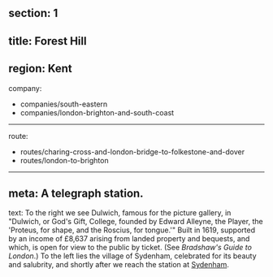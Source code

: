 section: 1
----
title: Forest Hill
----
region: Kent
----
company:
- companies/south-eastern
- companies/london-brighton-and-south-coast
----
route:
- routes/charing-cross-and-london-bridge-to-folkestone-and-dover
- routes/london-to-brighton
----
meta: A telegraph station.
----
text: To the right we see Dulwich, famous for the picture gallery, in "Dulwich, or God's Gift, College, founded by Edward Alleyne, the Player, the 'Proteus, for shape, and the Roscius, for tongue.'" Built in 1619, supported by an income of £8,637 arising from landed property and bequests, and which, is open for view to the public by ticket. (See *Bradshaw's Guide to London*.) To the left lies the village of Sydenham, celebrated for its beauty and salubrity, and shortly after we reach the station at [Sydenham](/stations/sydenham).